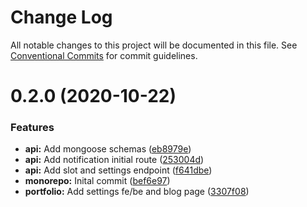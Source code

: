 # Change Log

All notable changes to this project will be documented in this file.
See [Conventional Commits](https://conventionalcommits.org) for commit guidelines.

# 0.2.0 (2020-10-22)


### Features

* **api:** Add mongoose schemas ([eb8979e](https://github.com/NunoCPNP/nptech-monorepo/commit/eb8979e9f39423e39fe59fffe941833c0949b7e7))
* **api:** Add notification initial route ([253004d](https://github.com/NunoCPNP/nptech-monorepo/commit/253004dc481304486e5b931a62547aab5ae393b9))
* **api:** Add slot and settings endpoint ([f641dbe](https://github.com/NunoCPNP/nptech-monorepo/commit/f641dbe4572227f389b6adf90184af9f382c9574))
* **monorepo:** Inital commit ([bef6e97](https://github.com/NunoCPNP/nptech-monorepo/commit/bef6e97258b10d7fe5c233dfed08015931a3066a))
* **portfolio:** Add settings fe/be and blog page ([3307f08](https://github.com/NunoCPNP/nptech-monorepo/commit/3307f089614552bf4ccae0ee1082707cf82cdbdd))

